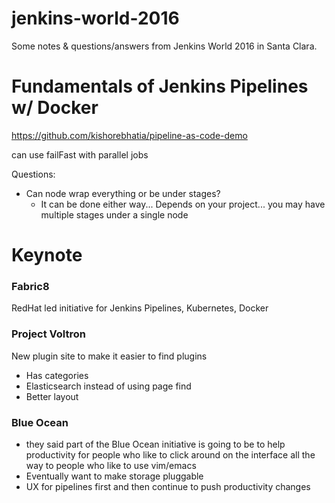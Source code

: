 # jenkins-world-2016

Some notes & questions/answers from Jenkins World 2016 in Santa Clara.

# Fundamentals of Jenkins Pipelines w/ Docker

https://github.com/kishorebhatia/pipeline-as-code-demo

can use failFast with parallel jobs

Questions:
* Can node wrap everything or be under stages?
  * It can be done either way... Depends on your project... you may have multiple stages under a single node


# Keynote

### Fabric8
RedHat led initiative for Jenkins Pipelines, Kubernetes, Docker

### Project Voltron
New plugin site to make it easier to find plugins
* Has categories
* Elasticsearch instead of using page find
* Better layout

### Blue Ocean
* they said part of the Blue Ocean initiative is going to be to help productivity for people who like to click around on the interface all the way to people who like to use vim/emacs 
* Eventually want to make storage pluggable
* UX for pipelines first and then continue to push productivity changes
